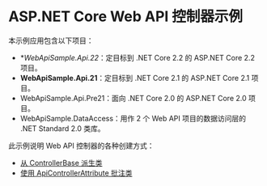# <a name="aspnet-core-web-api-controller-sample"></a>ASP.NET Core Web API 控制器示例

本示例应用包含以下项目：

- **WebApiSample.Api.22*：定目标到 .NET Core 2.2 的 ASP.NET Core 2.2 项目。
- **WebApiSample.Api.21**：定目标到 .NET Core 2.1 的 ASP.NET Core 2.1 项目。
- WebApiSample.Api.Pre21：面向 .NET Core 2.0 的 ASP.NET Core 2.0 项目。
- WebApiSample.DataAccess：用作 2 个 Web API 项目的数据访问层的 .NET Standard 2.0 类库。

此示例说明 Web API 控制器的各种创建方式：

- [从 ControllerBase 派生类](https://docs.microsoft.com/aspnet/core/web-api#derive-class-from-controllerbase)
- [使用 ApiControllerAttribute 批注类](https://docs.microsoft.com/aspnet/core/web-api#annotate-class-with-apicontrollerattribute)
